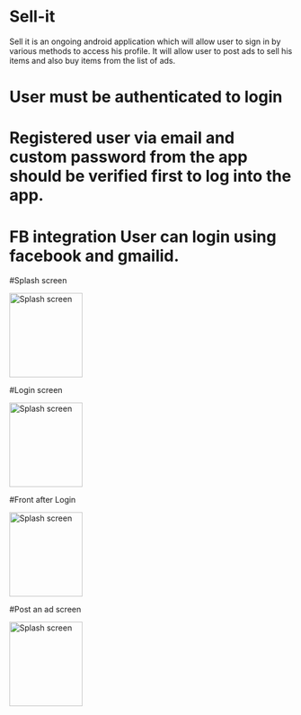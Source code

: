 # Sell-it
Sell it is an ongoing android application which will allow user to sign in by various methods to access his profile. It will allow user to post ads to sell his items and also buy items from the list of ads.

# User must be authenticated to login

# Registered user via email and custom password from the app should be verified first to log into the app.

# FB integration User can login using facebook and gmailid.

#Splash screen

<img src="https://user-images.githubusercontent.com/30164269/38102971-f461eed2-3352-11e8-9c6e-a04dff84e45f.jpg" alt="Splash screen" width="130" height="150">

#Login screen

<img src="https://user-images.githubusercontent.com/30164269/38103356-20dc6fb8-3354-11e8-9648-701447464400.jpg" alt="Splash screen" width="130" height="150">

#Front after Login 

<img src="https://user-images.githubusercontent.com/30164269/38102969-f2ede42a-3352-11e8-905b-cf67b395f334.jpg" alt="Splash screen" width="130" height="150">


#Post an ad screen

<img src="https://user-images.githubusercontent.com/30164269/38103595-c6519914-3354-11e8-97e2-8cc331110ea9.jpg" alt="Splash screen" width="130" height="150">
